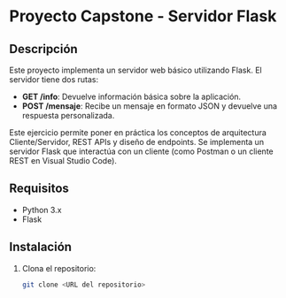 # Proyecto Capstone - Servidor Flask

## Descripción

Este proyecto implementa un servidor web básico utilizando Flask. El servidor tiene dos rutas:
- **GET /info**: Devuelve información básica sobre la aplicación.
- **POST /mensaje**: Recibe un mensaje en formato JSON y devuelve una respuesta personalizada.

Este ejercicio permite poner en práctica los conceptos de arquitectura Cliente/Servidor, REST APIs y diseño de endpoints. Se implementa un servidor Flask que interactúa con un cliente (como Postman o un cliente REST en Visual Studio Code).

## Requisitos

- Python 3.x
- Flask

## Instalación

1. Clona el repositorio:
   ```bash
   git clone <URL del repositorio>
